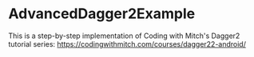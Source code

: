# AdvancedDagger2Example
This is a step-by-step implementation of Coding with Mitch's Dagger2 tutorial series: https://codingwithmitch.com/courses/dagger22-android/
